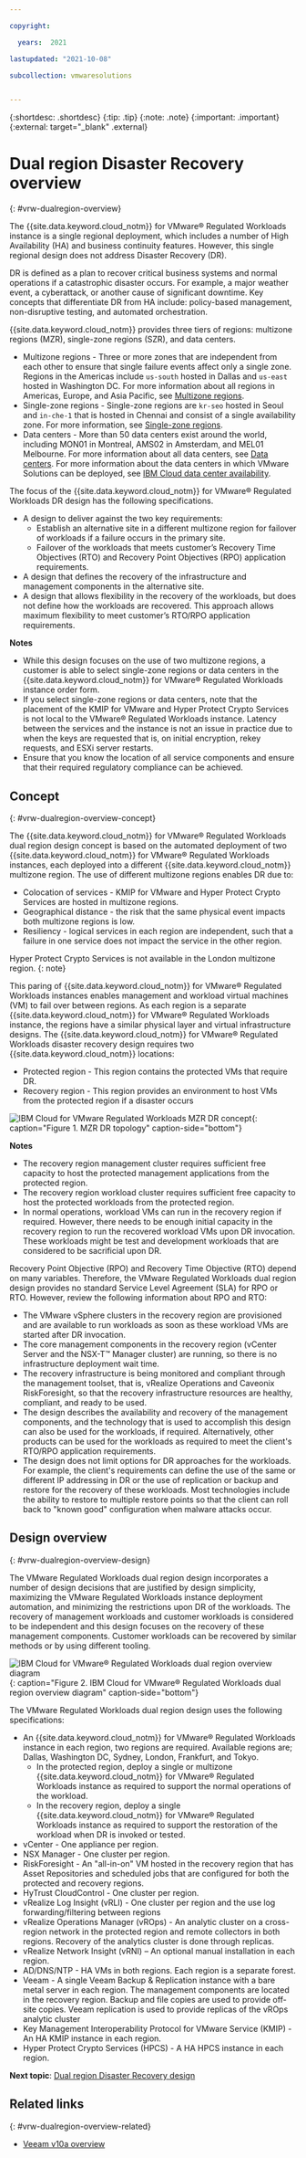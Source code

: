 ```yaml
---

copyright:

  years:  2021

lastupdated: "2021-10-08"

subcollection: vmwaresolutions


---
```


{:shortdesc: .shortdesc}
{:tip: .tip}
{:note: .note}
{:important: .important}
{:external: target="_blank" .external}

# Dual region Disaster Recovery overview
{: #vrw-dualregion-overview}

The {{site.data.keyword.cloud_notm}} for VMware® Regulated Workloads instance is a single regional deployment, which includes a number of High Availability (HA) and business continuity features. However, this single regional design does not address Disaster Recovery (DR).

DR is defined as a plan to recover critical business systems and normal operations if a catastrophic disaster occurs. For example, a major weather event, a cyberattack, or another cause of significant downtime. Key concepts that differentiate DR from HA include: policy-based management, non-disruptive testing, and automated orchestration.

{{site.data.keyword.cloud_notm}} provides three tiers of regions: multizone regions (MZR), single-zone regions (SZR), and data centers.

* Multizone regions - Three or more zones that are independent from each other to ensure that single failure events affect only a single zone. Regions in the Americas include `us-south` hosted in Dallas and `us-east` hosted in Washington DC. For more information about all regions in Americas, Europe, and Asia Pacific, see [Multizone regions](/docs/overview?topic=overview-locations#mzr-table).
* Single-zone regions - Single-zone regions are `kr-seo` hosted in Seoul and `in-che-1` that is hosted in Chennai and consist of a single availability zone. For more information, see [Single-zone regions](/docs/overview?topic=overview-locations#szr-table).
* Data centers - More than 50 data centers exist around the world, including MON01 in Montreal, AMS02 in Amsterdam, and MEL01 Melbourne. For more information about all data centers, see [Data centers](/docs/overview?topic=overview-locations#data-centers). For more information about the data centers in which VMware Solutions can be deployed, see [IBM Cloud data center availability](/docs/vmwaresolutions?topic=vmwaresolutions-vc_planning#vc_planning-dc-availability).

The focus of the {{site.data.keyword.cloud_notm}} for VMware® Regulated Workloads DR design has the following specifications.
* A design to deliver against the two key requirements:
   * Establish an alternative site in a different multizone region for failover of workloads if a failure occurs in the primary site.
   * Failover of the workloads that meets customer’s Recovery Time Objectives (RTO) and Recovery Point Objectives (RPO) application requirements.
* A design that defines the recovery of the infrastructure and management components in the alternative site.
* A design that allows flexibility in the recovery of the workloads, but does not define how the workloads are recovered. This approach allows maximum flexibility to meet customer’s RTO/RPO application requirements.

**Notes**
* While this design focuses on the use of two multizone regions, a customer is able to select single-zone regions or data centers in the {{site.data.keyword.cloud_notm}} for VMware® Regulated Workloads instance order form.
* If you select single-zone regions or data centers, note that the placement of the KMIP for VMware and Hyper Protect Crypto Services is not local to the VMware® Regulated Workloads instance. Latency between the services and the instance is not an issue in practice due to when the keys are requested that is, on initial encryption, rekey requests, and ESXi server restarts.
* Ensure that you know the location of all service components and ensure that their required regulatory compliance can be achieved.

## Concept
{: #vrw-dualregion-overview-concept}

The {{site.data.keyword.cloud_notm}} for VMware® Regulated Workloads dual region design concept is based on the automated deployment of two {{site.data.keyword.cloud_notm}} for VMware® Regulated Workloads instances, each deployed into a different {{site.data.keyword.cloud_notm}} multizone region. The use of different multizone regions enables DR due to:
* Colocation of services - KMIP for VMware and Hyper Protect Crypto Services are hosted in multizone regions.
* Geographical distance - the risk that the same physical event impacts both multizone regions is low.
* Resiliency - logical services in each region are independent, such that a failure in one service does not impact the service in the other region.

Hyper Protect Crypto Services is not available in the London multizone region.
{: note}

This paring of {{site.data.keyword.cloud_notm}} for VMware® Regulated Workloads instances enables management and workload virtual machines (VM) to fail over between regions. As each region is a separate {{site.data.keyword.cloud_notm}} for VMware® Regulated Workloads instance, the regions have a similar physical layer and virtual infrastructure designs. The {{site.data.keyword.cloud_notm}} for VMware® Regulated Workloads disaster recovery design requires two {{site.data.keyword.cloud_notm}} locations:
* Protected region - This region contains the protected VMs that require DR.
* Recovery region - This region provides an environment to host VMs from the protected region if a disaster occurs

![IBM Cloud for VMware Regulated Workloads MZR DR concept](../../images/vrw-mzr-dr.svg "MZR DR topology"){: caption="Figure 1. MZR DR topology" caption-side="bottom"}

**Notes**
* The recovery region management cluster requires sufficient free capacity to host the protected management applications from the protected region.
* The recovery region workload cluster requires sufficient free capacity to host the protected workloads from the protected region.
* In normal operations, workload VMs can run in the recovery region if required. However, there needs to be enough initial capacity in the recovery region to run the recovered workload VMs upon DR invocation. These workloads might be test and development workloads that are considered to be sacrificial upon DR.

Recovery Point Objective (RPO) and Recovery Time Objective (RTO) depend on many variables. Therefore, the VMware Regulated Workloads dual region design provides no standard Service Level Agreement (SLA) for RPO or RTO. However, review the following information about RPO and RTO:
* The VMware vSphere clusters in the recovery region are provisioned and are available to run workloads as soon as these workload VMs are started after DR invocation.
* The core management components in the recovery region (vCenter Server and the NSX-T™ Manager cluster) are running, so there is no infrastructure deployment wait time.
* The recovery infrastructure is being monitored and compliant through the management toolset, that is, vRealize Operations and Caveonix RiskForesight, so that the recovery infrastructure resources are healthy, compliant, and ready to be used.
* The design describes the availability and recovery of the management components, and the technology that is used to accomplish this design can also be used for the workloads, if required. Alternatively, other products can be used for the workloads as required to meet the client's RTO/RPO application requirements.
* The design does not limit options for DR approaches for the workloads. For example, the client's requirements can define the use of the same or different IP addressing in DR or the use of replication or backup and restore for the recovery of these workloads. Most technologies include the ability to restore to multiple restore points so that the client can roll back to "known good" configuration when malware attacks occur.

## Design overview
{: #vrw-dualregion-overview-design}

The VMware Regulated Workloads dual region design incorporates a number of design decisions that are justified by design simplicity, maximizing the VMware Regulated Workloads instance deployment automation, and minimizing the restrictions upon DR of the workloads. The recovery of management workloads and customer workloads is considered to be independent and this design focuses on the recovery of these management components. Customer workloads can be recovered by similar methods or by using different tooling.

![IBM Cloud for VMware® Regulated Workloads dual region overview diagram](../../images/vrw-dualregionoverview.svg "IBM Cloud for VMware® Regulated Workloads dual region overview diagram"){: caption="Figure 2. IBM Cloud for VMware® Regulated Workloads dual region overview diagram" caption-side="bottom"}

The VMware Regulated Workloads dual region design uses the following specifications:
* An {{site.data.keyword.cloud_notm}} for VMware® Regulated Workloads instance in each region, two regions are required. Available regions are; Dallas, Washington DC, Sydney, London, Frankfurt, and Tokyo.
   * In the protected region, deploy a single or multizone {{site.data.keyword.cloud_notm}} for VMware® Regulated Workloads instance as required to support the normal operations of the workload.
   * In the recovery region, deploy a single {{site.data.keyword.cloud_notm}} for VMware® Regulated Workloads instance as required to support the restoration of the workload when DR is invoked or tested.
* vCenter - One appliance per region.
* NSX Manager - One cluster per region.
* RiskForesight - An "all-in-on" VM hosted in the recovery region that has Asset Repositories and scheduled jobs that are configured for both the protected and recovery regions.
* HyTrust CloudControl - One cluster per region.
* vRealize Log Insight (vRLI) - One cluster per region and the use log forwarding/filtering between regions
* vRealize Operations Manager (vROps) - An analytic cluster on a cross-region network in the protected region and remote collectors in both regions. Recovery of the analytics cluster is done through replicas.
* vRealize Network Insight (vRNI) – An optional manual installation in each region.
* AD/DNS/NTP - HA VMs in both regions. Each region is a separate forest.
* Veeam - A single Veeam Backup & Replication instance with a bare metal server in each region. The management components are located in the recovery region. Backup and file copies are used to provide off-site copies. Veeam replication is used to provide replicas of the vROps analytic cluster
* Key Management Interoperability Protocol for VMware Service (KMIP) - An HA KMIP instance in each region.
* Hyper Protect Crypto Services (HPCS) - A HA HPCS instance in each region.

**Next topic**: [Dual region Disaster Recovery design](/docs/vmwaresolutions?topic=vmwaresolutions-vrw-dualregion-design)

## Related links
{: #vrw-dualregion-overview-related}

* [Veeam v10a overview](/docs/vmwaresolutions?topic=vmwaresolutions-veeamvm_overview)
